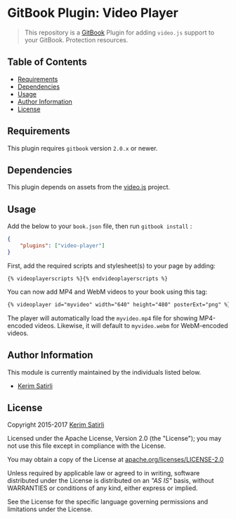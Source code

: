 # GitBook Plugin: Video Player

> This repository is a [GitBook](https://gitbook.com/) Plugin for adding `video.js` support to your GitBook. Protection resources.

## Table of Contents

- [Requirements](#requirements)
- [Dependencies](#dependencies)
- [Usage](#usage)
- [Author Information](#author-information)
- [License](#license)

## Requirements

This plugin requires `gitbook` version `2.0.x` or newer.

## Dependencies

This plugin depends on assets from the [video.js](http://videojs.com) project.

## Usage

Add the below to your `book.json` file, then run `gitbook install` :

```json
{
    "plugins": ["video-player"]
}
```

First, add the required scripts and stylesheet(s) to your page by adding:

```
{% videoplayerscripts %}{% endvideoplayerscripts %}
```

You can now add MP4 and WebM videos to your book using this tag:

```markdown
{% videoplayer id="myvideo" width="640" height="480" posterExt="png" %}https://s3.amazonaws.com/gitbooks/myvideo{% endvideoplayer %}
```

The player will automatically load the `myvideo.mp4` file for showing MP4-encoded videos. Likewise, it will default to `myvideo.webm` for WebM-encoded videos.

## Author Information

This module is currently maintained by the individuals listed below.

- [Kerim Satirli](https://github.com/ksatirli)

## License

Copyright 2015-2017 [Kerim Satirli](https://github.com/ksatirli)

Licensed under the Apache License, Version 2.0 (the "License"); you may not use this file except in compliance with the License.

You may obtain a copy of the License at [apache.org/licenses/LICENSE-2.0](http://www.apache.org/licenses/LICENSE-2.0)

Unless required by applicable law or agreed to in writing, software distributed under the License is distributed on an _"AS IS"_ basis, without WARRANTIES or conditions of any kind, either express or implied.

See the License for the specific language governing permissions and limitations under the License.
